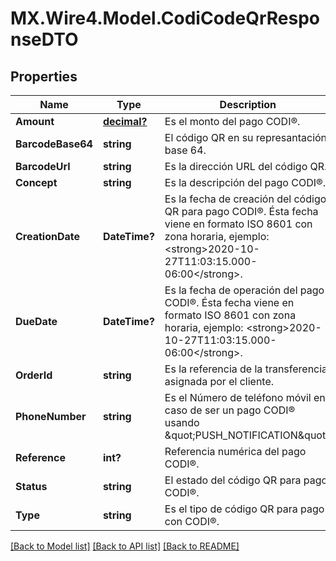 # MX.Wire4.Model.CodiCodeQrResponseDTO
## Properties

Name | Type | Description | Notes
------------ | ------------- | ------------- | -------------
**Amount** | [**decimal?**](BigDecimal.md) | Es el monto del pago CODI®. | [optional] 
**BarcodeBase64** | **string** | El código QR en su represantación base 64. | [optional] 
**BarcodeUrl** | **string** | Es la dirección URL del código QR. | [optional] 
**Concept** | **string** | Es la descripción del pago CODI®. | [optional] 
**CreationDate** | **DateTime?** | Es la fecha de creación del código QR para pago CODI®. Ésta fecha viene en formato ISO 8601 con zona horaria, ejemplo: &lt;strong&gt;2020-10-27T11:03:15.000-06:00&lt;/strong&gt;. | [optional] 
**DueDate** | **DateTime?** | Es la fecha de operación del pago CODI®. Ésta fecha viene en formato ISO 8601 con zona horaria, ejemplo: &lt;strong&gt;2020-10-27T11:03:15.000-06:00&lt;/strong&gt;. | [optional] 
**OrderId** | **string** | Es la referencia de la transferencia asignada por el cliente. | [optional] 
**PhoneNumber** | **string** | Es el Número de teléfono móvil en caso de ser un pago CODI® usando \&quot;PUSH_NOTIFICATION\&quot;. | [optional] 
**Reference** | **int?** | Referencia numérica del pago CODI®. | [optional] 
**Status** | **string** | El estado del código QR para pago CODI®. | [optional] 
**Type** | **string** | Es el tipo de código QR para pago con CODI®. | [optional] 

[[Back to Model list]](../README.md#documentation-for-models) [[Back to API list]](../README.md#documentation-for-api-endpoints) [[Back to README]](../README.md)

